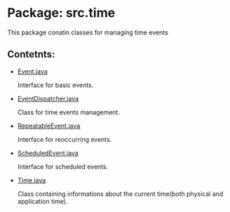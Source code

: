 # Package: <b>src.time</b>
This package conatin classes for managing time events
## Contetnts:
<p><ul>
 <li>
    <a href="https://github.com/CesarChodun/Depth/blob/master/src/time/Event.java">Event.java</a>
    <p>Interface for basic events.</p>
 </li>
 <li> 
    <a href="https://github.com/CesarChodun/Depth/blob/master/src/time/EventDispatcher.java">EventDispatcher.java</a>
    <p>Class for time events management.</p>
 </li>
 <li> 
    <a href="https://github.com/CesarChodun/Depth/blob/master/src/time/RepeatableEvent.java">RepeatableEvent.java</a>
    <p>Interface for reoccurring events.</p>
 </li>
 <li> 
    <a href="https://github.com/CesarChodun/Depth/blob/master/src/time/ScheduledEvent.java">ScheduledEvent.java</a>
    <p>Interface for scheduled events.</p>
 </li>
 <li> 
     <a href="https://github.com/CesarChodun/Depth/blob/master/src/time/Time.java">Time.java</a>
    <p>Class containing informations about the current time(both physical and application time).</p>
 </li>
</ul></p>
